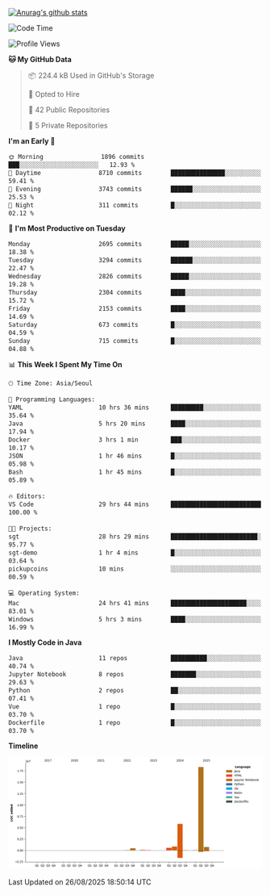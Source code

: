 [![Anurag's github stats](https://github-readme-stats.vercel.app/api?username=hajubal)](https://github.com/anuraghazra/github-readme-stats)

<!--START_SECTION:waka-->
![Code Time](http://img.shields.io/badge/Code%20Time-728%20hrs%2029%20mins-blue)

![Profile Views](http://img.shields.io/badge/Profile%20Views-0-blue)

**🐱 My GitHub Data** 

> 📦 224.4 kB Used in GitHub's Storage 
 > 
> 💼 Opted to Hire
 > 
> 📜 42 Public Repositories 
 > 
> 🔑 5 Private Repositories 
 > 
**I'm an Early 🐤** 

```text
🌞 Morning                1896 commits        ███░░░░░░░░░░░░░░░░░░░░░░   12.93 % 
🌆 Daytime                8710 commits        ███████████████░░░░░░░░░░   59.41 % 
🌃 Evening                3743 commits        ██████░░░░░░░░░░░░░░░░░░░   25.53 % 
🌙 Night                  311 commits         █░░░░░░░░░░░░░░░░░░░░░░░░   02.12 % 
```
📅 **I'm Most Productive on Tuesday** 

```text
Monday                   2695 commits        █████░░░░░░░░░░░░░░░░░░░░   18.38 % 
Tuesday                  3294 commits        ██████░░░░░░░░░░░░░░░░░░░   22.47 % 
Wednesday                2826 commits        █████░░░░░░░░░░░░░░░░░░░░   19.28 % 
Thursday                 2304 commits        ████░░░░░░░░░░░░░░░░░░░░░   15.72 % 
Friday                   2153 commits        ████░░░░░░░░░░░░░░░░░░░░░   14.69 % 
Saturday                 673 commits         █░░░░░░░░░░░░░░░░░░░░░░░░   04.59 % 
Sunday                   715 commits         █░░░░░░░░░░░░░░░░░░░░░░░░   04.88 % 
```


📊 **This Week I Spent My Time On** 

```text
🕑︎ Time Zone: Asia/Seoul

💬 Programming Languages: 
YAML                     10 hrs 36 mins      █████████░░░░░░░░░░░░░░░░   35.64 % 
Java                     5 hrs 20 mins       ████░░░░░░░░░░░░░░░░░░░░░   17.94 % 
Docker                   3 hrs 1 min         ███░░░░░░░░░░░░░░░░░░░░░░   10.17 % 
JSON                     1 hr 46 mins        █░░░░░░░░░░░░░░░░░░░░░░░░   05.98 % 
Bash                     1 hr 45 mins        █░░░░░░░░░░░░░░░░░░░░░░░░   05.89 % 

🔥 Editors: 
VS Code                  29 hrs 44 mins      █████████████████████████   100.00 % 

🐱‍💻 Projects: 
sgt                      28 hrs 29 mins      ████████████████████████░   95.77 % 
sgt-demo                 1 hr 4 mins         █░░░░░░░░░░░░░░░░░░░░░░░░   03.64 % 
pickupcoins              10 mins             ░░░░░░░░░░░░░░░░░░░░░░░░░   00.59 % 

💻 Operating System: 
Mac                      24 hrs 41 mins      █████████████████████░░░░   83.01 % 
Windows                  5 hrs 3 mins        ████░░░░░░░░░░░░░░░░░░░░░   16.99 % 
```

**I Mostly Code in Java** 

```text
Java                     11 repos            ██████████░░░░░░░░░░░░░░░   40.74 % 
Jupyter Notebook         8 repos             ███████░░░░░░░░░░░░░░░░░░   29.63 % 
Python                   2 repos             ██░░░░░░░░░░░░░░░░░░░░░░░   07.41 % 
Vue                      1 repo              █░░░░░░░░░░░░░░░░░░░░░░░░   03.70 % 
Dockerfile               1 repo              █░░░░░░░░░░░░░░░░░░░░░░░░   03.70 % 
```



**Timeline**

![Lines of Code chart](https://raw.githubusercontent.com/hajubal/hajubal/main/assets/bar_graph.png)


 Last Updated on 26/08/2025 18:50:14 UTC
<!--END_SECTION:waka-->